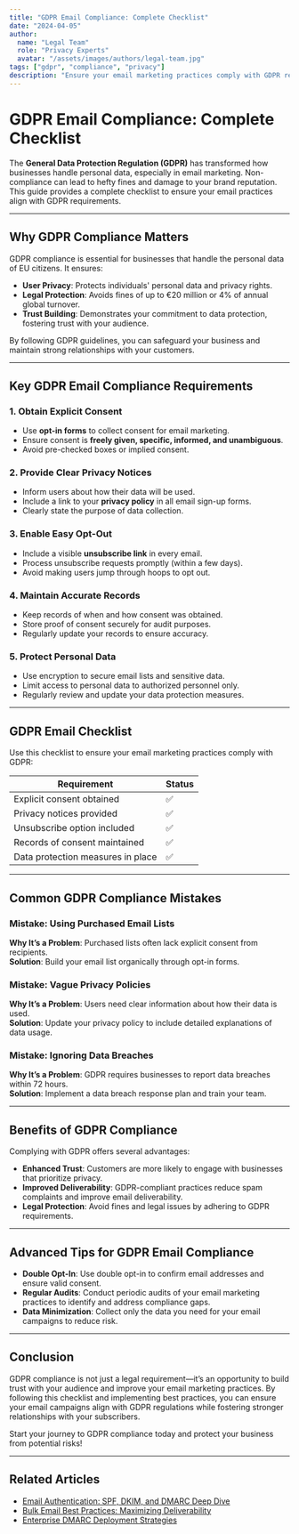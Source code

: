 ```yaml
---
title: "GDPR Email Compliance: Complete Checklist"
date: "2024-04-05"
author: 
  name: "Legal Team"
  role: "Privacy Experts"
  avatar: "/assets/images/authors/legal-team.jpg"
tags: ["gdpr", "compliance", "privacy"]
description: "Ensure your email marketing practices comply with GDPR regulations. Follow this complete checklist to protect user privacy, avoid penalties, and build trust with your audience."
---
```


# GDPR Email Compliance: Complete Checklist

The **General Data Protection Regulation (GDPR)** has transformed how businesses handle personal data, especially in email marketing. Non-compliance can lead to hefty fines and damage to your brand reputation. This guide provides a complete checklist to ensure your email practices align with GDPR requirements.

---

## Why GDPR Compliance Matters

GDPR compliance is essential for businesses that handle the personal data of EU citizens. It ensures:

- **User Privacy**: Protects individuals' personal data and privacy rights.
- **Legal Protection**: Avoids fines of up to €20 million or 4% of annual global turnover.
- **Trust Building**: Demonstrates your commitment to data protection, fostering trust with your audience.

By following GDPR guidelines, you can safeguard your business and maintain strong relationships with your customers.

---

## Key GDPR Email Compliance Requirements

### 1. **Obtain Explicit Consent**

- Use **opt-in forms** to collect consent for email marketing.
- Ensure consent is **freely given, specific, informed, and unambiguous**.
- Avoid pre-checked boxes or implied consent.

### 2. **Provide Clear Privacy Notices**

- Inform users about how their data will be used.
- Include a link to your **privacy policy** in all email sign-up forms.
- Clearly state the purpose of data collection.

### 3. **Enable Easy Opt-Out**

- Include a visible **unsubscribe link** in every email.
- Process unsubscribe requests promptly (within a few days).
- Avoid making users jump through hoops to opt out.

### 4. **Maintain Accurate Records**

- Keep records of when and how consent was obtained.
- Store proof of consent securely for audit purposes.
- Regularly update your records to ensure accuracy.

### 5. **Protect Personal Data**

- Use encryption to secure email lists and sensitive data.
- Limit access to personal data to authorized personnel only.
- Regularly review and update your data protection measures.

---

## GDPR Email Checklist

Use this checklist to ensure your email marketing practices comply with GDPR:

| Requirement                     | Status  |
|---------------------------------|---------|
| Explicit consent obtained       | ✅       |
| Privacy notices provided        | ✅       |
| Unsubscribe option included     | ✅       |
| Records of consent maintained   | ✅       |
| Data protection measures in place | ✅     |

---

## Common GDPR Compliance Mistakes

### Mistake: Using Purchased Email Lists

**Why It’s a Problem**: Purchased lists often lack explicit consent from recipients.  
**Solution**: Build your email list organically through opt-in forms.

### Mistake: Vague Privacy Policies

**Why It’s a Problem**: Users need clear information about how their data is used.  
**Solution**: Update your privacy policy to include detailed explanations of data usage.

### Mistake: Ignoring Data Breaches

**Why It’s a Problem**: GDPR requires businesses to report data breaches within 72 hours.  
**Solution**: Implement a data breach response plan and train your team.

---

## Benefits of GDPR Compliance

Complying with GDPR offers several advantages:

- **Enhanced Trust**: Customers are more likely to engage with businesses that prioritize privacy.
- **Improved Deliverability**: GDPR-compliant practices reduce spam complaints and improve email deliverability.
- **Legal Protection**: Avoid fines and legal issues by adhering to GDPR requirements.

---

## Advanced Tips for GDPR Email Compliance

- **Double Opt-In**: Use double opt-in to confirm email addresses and ensure valid consent.
- **Regular Audits**: Conduct periodic audits of your email marketing practices to identify and address compliance gaps.
- **Data Minimization**: Collect only the data you need for your email campaigns to reduce risk.

---

## Conclusion

GDPR compliance is not just a legal requirement—it’s an opportunity to build trust with your audience and improve your email marketing practices. By following this checklist and implementing best practices, you can ensure your email campaigns align with GDPR regulations while fostering stronger relationships with your subscribers.

Start your journey to GDPR compliance today and protect your business from potential risks!

---

## Related Articles

- [Email Authentication: SPF, DKIM, and DMARC Deep Dive](../advanced/email-authentication.md)
- [Bulk Email Best Practices: Maximizing Deliverability](../advanced/bulk-email-best-practices.md)
- [Enterprise DMARC Deployment Strategies](../case-studies/enterprise-dmarc.md)

